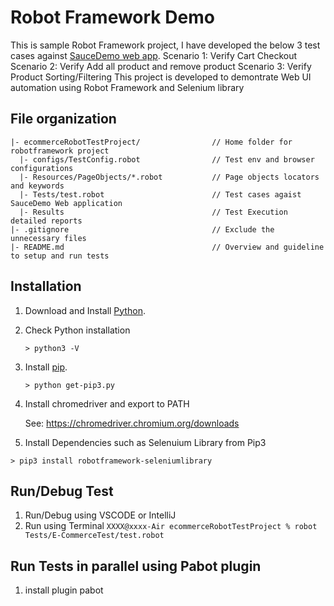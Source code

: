 # Robot Framework Demo

This is sample Robot Framework project, I have developed the below 3 test cases against [SauceDemo web app]( https://www.saucedemo.com).
    Scenario 1: Verify Cart Checkout
    Scenario 2: Verify Add all product and remove product
    Scenario 3: Verify Product Sorting/Filtering
This project is developed to demontrate Web UI automation using Robot Framework and Selenium library


## File organization
```
|- ecommerceRobotTestProject/                // Home folder for robotframework project
  |- configs/TestConfig.robot                // Test env and browser configurations
  |- Resources/PageObjects/*.robot           // Page objects locators and keywords
  |- Tests/test.robot                        // Test cases agaist SauceDemo Web application
  |- Results                                 // Test Execution detailed reports
|- .gitignore                                // Exclude the unnecessary files
|- README.md                                 // Overview and guideline to setup and run tests
```

## Installation
1. Download and Install [Python](https://www.python.org/downloads/).
2. Check Python installation

    `> python3 -V`

3. Install [pip](https://pip.pypa.io/en/stable/installation/).

    `> python get-pip3.py`

4. Install chromedriver and export to PATH

    See: https://chromedriver.chromium.org/downloads

5. Install Dependencies such as Selenuium Library from Pip3

```
> pip3 install robotframework-seleniumlibrary

```


## Run/Debug Test
1. Run/Debug using VSCODE or IntelliJ
2. Run using Terminal
 `XXXX@xxxx-Air ecommerceRobotTestProject % robot Tests/E-CommerceTest/test.robot`


## Run Tests in parallel using Pabot plugin
1. install plugin pabot